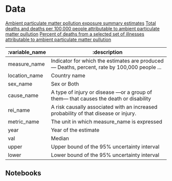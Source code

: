 # Data
[Ambient particulate matter pollution exposure summary estimates](https://ghdx.healthdata.org/sites/default/files/record-attached-files/IHME_GBD_2019_AIR_POLLUTION_1990_2019_PM.zip)
[Total deaths and deaths per 100,000 people attributable to ambient particulate matter pullution](https://vizhub.healthdata.org/gbd-results?params=gbd-api-2019-permalink/6e3468190433cfde61c4d81616db6945)
[Percent of deaths from a selected set of illnesses attributable to ambient particulate matter pullution](https://vizhub.healthdata.org/gbd-results/?params=gbd-api-2019-permalink/0e754a60c0fefcbbe6801c994e9ab274)


| :variable_name | :description                                                                                 |
|----------------|----------------------------------------------------------------------------------------------|
| measure_name   | Indicator for which the estimates are produced — Deaths, percent, rate by 100,000 people ... |
| location_name  | Country name                                                                                 |
| sex_name       | Sex or Both                                                                                  |
| cause_name     | A type of injury or disease —or a group of them— that causes the death or disability         |
| rei_name       | A risk causally associated with an increased probability of that disease or injury.          |
| metric_name    | The unit in which measure_name is expressed                                                  |
| year           | Year of the estimate                                                                         |
| val            | Median                                                                                       |
| upper          | Upper bound of the 95% uncertainty interval                                                  |
| lower          | Lower bound of the 95% uncertainty interval                                                  |

## Notebooks